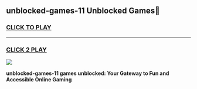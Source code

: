 
## unblocked-games-11 Unblocked Games👋
<h3>
<a href="https://news.freeplayer.one?title=unblocked-games-11&ref=16F">CLICK TO PLAY</a></h3>
<hr>

<h3>
<a href="https://news.freeplayer.one?title=unblocked-games-11&ref=16F">CLICK 2 PLAY</a>
  
</h3>

<a href="https://news.freeplayer.one?title=unblocked-games-11&ref=16F/"><img src="https://clearcache.store/games.png"></a>


**unblocked-games-11 games unblocked: Your Gateway to Fun and Accessible Online Gaming**
